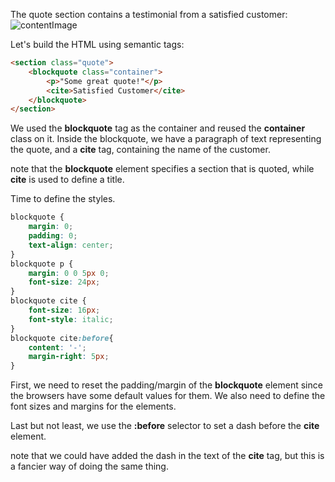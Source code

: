 The quote section contains a testimonial from a satisfied customer:
![contentImage](https://api.sololearn.com/DownloadFile?id=4579)

Let's build the HTML using semantic tags:
```html
<section class="quote">
	<blockquote class="container">
		<p>"Some great quote!"</p>
		<cite>Satisfied Customer</cite>
	</blockquote>
</section>
```

We used the **blockquote** tag as the container and reused the **container** class on it.
Inside the blockquote, we have a paragraph of text representing the quote, and a **cite** tag, containing the name of the customer.

note that the **blockquote** element specifies a section that is quoted, while **cite** is used to define a title.

Time to define the styles.
```css
blockquote {
	margin: 0;
	padding: 0;
	text-align: center;
}
blockquote p {
	margin: 0 0 5px 0;
	font-size: 24px;
}
blockquote cite {
	font-size: 16px;
	font-style: italic;
}
blockquote cite:before{
	content: '-';
	margin-right: 5px;
}
```

First, we need to reset the padding/margin of the **blockquote** element since the browsers have some default values for them.
We also need to define the font sizes and margins for the elements.

Last but not least, we use the **:before** selector to set a dash before the **cite** element.

note that we could have added the dash in the text of the **cite** tag, but this is a fancier way of doing the same thing.